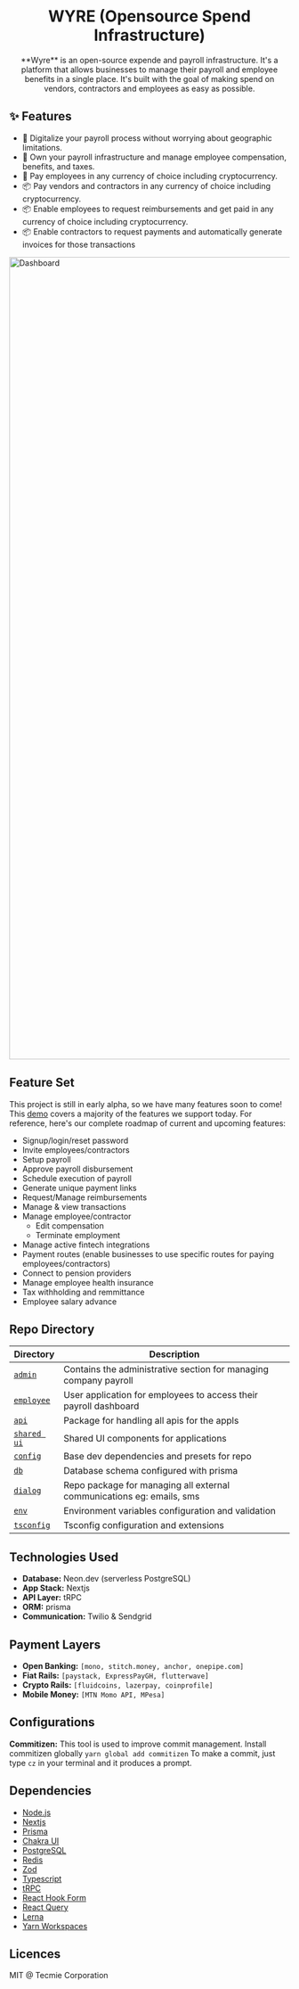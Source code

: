 <h1 align="center">WYRE (Opensource Spend Infrastructure)</h1>

<div align="center">
**Wyre** is an open-source expende and payroll infrastructure. It's a platform that allows businesses to manage their payroll and employee benefits in a single place. It's built with the goal of making spend on vendors, contractors and employees as easy as possible. 
</div>

## ✨ Features

- 🚀 Digitalize your payroll process without worrying about geographic limitations.
- 🔖 Own your payroll infrastructure and manage employee compensation, benefits, and taxes.
- 💅 Pay employees in any currency of choice including cryptocurrency.
- 📦 Pay vendors and contractors in any currency of choice including cryptocurrency.
- 📦 Enable employees to request reimbursements and get paid in any currency of choice including cryptocurrency.
- 📦 Enable contractors to request payments and automatically generate invoices for those transactions

<img width="1440" alt="Dashboard" src="https://user-images.githubusercontent.com/80969653/224554162-916aca6c-a55d-4fa4-a481-2ab109ac60ac.png">

## Feature Set

This project is still in early alpha, so we have many features soon to come! This [demo](https://www.figma.com/proto/AfwBeFCb2WTCq8MLmfh37W/Wyre---UPDATED-%E2%9A%A0%EF%B8%8F%F0%9F%9A%A9?page-id=615%3A13922&node-id=615%3A19018&viewport=73%2C-806%2C0.24&scaling=scale-down&starting-point-node-id=615%3A19018&show-proto-sidebar=1) covers a majority of the features we support today. For reference, here's our complete roadmap of current and upcoming features:

- Signup/login/reset password
- Invite employees/contractors
- Setup payroll
- Approve payroll disbursement
- Schedule execution of payroll
- Generate unique payment links
- Request/Manage reimbursements
- Manage & view transactions
- Manage employee/contractor
  - Edit compensation
  - Terminate employment
- Manage active fintech integrations
- Payment routes (enable businesses to use specific routes for paying employees/contractors)
- Connect to pension providers
- Manage employee health insurance
- Tax withholding and remmittance
- Employee salary advance

## Repo Directory

| Directory                           | Description                                                           |
| ----------------------------------- | --------------------------------------------------------------------- |
| [`admin`](/apps/web)                | Contains the administrative section for managing company payroll      |
| [`employee`](/apps/employee)        | User application for employees to access their payroll dashboard      |
| [`api`](/packages/api)              | Package for handling all apis for the appls                           |
| [`shared ui`](/packages/components) | Shared UI components for applications                                 |
| [`config`](/packages/config)        | Base dev dependencies and presets for repo                            |
| [`db`](/packages/db)                | Database schema configured with prisma                                |
| [`dialog`](/packages/dialog)        | Repo package for managing all external communications eg: emails, sms |
| [`env`](/packages/env)              | Environment variables configuration and validation                    |
| [`tsconfig`](/packages/tsconfig)    | Tsconfig configuration and extensions                                 |

## Technologies Used

- **Database:** Neon.dev (serverless PostgreSQL)
- **App Stack:** Nextjs
- **API Layer:** tRPC
- **ORM:** prisma
- **Communication:** Twilio & Sendgrid

## Payment Layers

- **Open Banking:** `[mono, stitch.money, anchor, onepipe.com]`
- **Fiat Rails:** `[paystack, ExpressPayGH, flutterwave]`
- **Crypto Rails:** `[fluidcoins, lazerpay, coinprofile]`
- **Mobile Money:** `[MTN Momo API, MPesa]`

## Configurations

**Commitizen:**
This tool is used to improve commit management. Install commitizen globally `yarn global add commitizen`
To make a commit, just type `cz` in your terminal and it produces a prompt.

## Dependencies

- [Node.js](https://nodejs.org/en/)
- [Nextjs](https://nextjs.org/)
- [Prisma](https://www.prisma.io/)
- [Chakra UI](https://chakra-ui.com/)
- [PostgreSQL](https://www.postgresql.org/)
- [Redis](https://redis.io/)
- [Zod](https://zod.dev/)
- [Typescript](https://www.typescriptlang.org/)
- [tRPC](https://trpc.io/)
- [React Hook Form](https://react-hook-form.com/)
- [React Query](https://react-query.tanstack.com/)
- [Lerna](https://lerna.js.org/)
- [Yarn Workspaces](https://classic.yarnpkg.com/en/docs/workspaces/)

## Licences

MIT @ Tecmie Corporation
